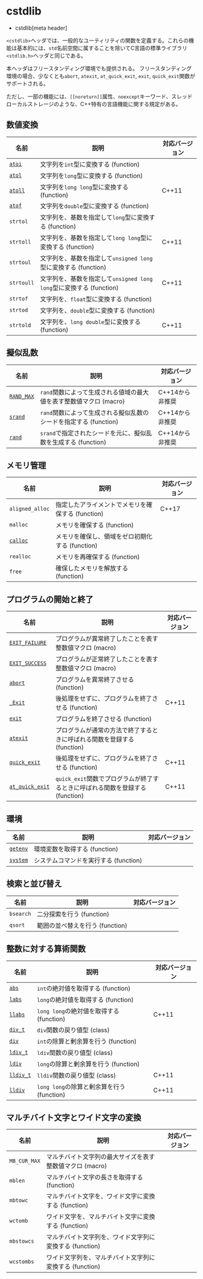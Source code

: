 # cstdlib
* cstdlib[meta header]

`<cstdlib>`ヘッダでは、一般的なユーティリティの関数を定義する。これらの機能は基本的には、`std`名前空間に属することを除いてC言語の標準ライブラリ`<stdlib.h>`ヘッダと同じである。

本ヘッダはフリースタンディング環境でも提供される。
フリースタンディング環境の場合、少なくとも`abort`, `atexit`, `at_quick_exit`, `exit`, `quick_exit`関数がサポートされる。

ただし、一部の機能には、`[[noreturn]]`属性、`noexcept`キーワード、スレッドローカルストレージのような、C++特有の言語機能に関する規定がある。


## 数値変換

| 名前 | 説明 | 対応バージョン |
|--------|------|----------------|
| [`atoi`](cstdlib/atoi_atol_atoll.md) | 文字列を`int`型に変換する (function) | |
| [`atol`](cstdlib/atoi_atol_atoll.md) | 文字列を`long`型に変換する (function) | |
| [`atoll`](cstdlib/atoi_atol_atoll.md) | 文字列を`long long`型に変換する (function) | C++11 |
| [`atof`](cstdlib/atof.md) | 文字列を`double`型に変換する (function) | |
| `strtol`   | 文字列を、基数を指定して`long`型に変換する (function) | |
| `strtoll`  | 文字列を、基数を指定して`long long`型に変換する (function) | C++11 |
| `strtoul`  | 文字列を、基数を指定して`unsigned long`型に変換する (function) | |
| `strtoull` | 文字列を、基数を指定して`unsigned long long`型に変換する (function) | C++11 |
| `strtof`   | 文字列を、`float`型に変換する (function) | |
| `strtod`   | 文字列を、`double`型に変換する (function) | |
| `strtold`  | 文字列を、`long double`型に変換する (function) | C++11 |


## 擬似乱数

| 名前 | 説明 | 対応バージョン |
|------------|------------------------------------------|-----------------|
| [`RAND_MAX`](cstdlib/rand_max.md) | `rand`関数によって生成される値域の最大値を表す整数値マクロ (macro) | C++14から非推奨 |
| [`srand`](cstdlib/srand.md)    | `rand`関数によって生成される擬似乱数のシードを指定する (function) | C++14から非推奨 |
| [`rand`](cstdlib/rand.md)     | `srand`で指定されたシードを元に、擬似乱数を生成する (function) | C++14から非推奨 |


## メモリ管理

| 名前 | 説明 | 対応バージョン |
|------|------|----------------|
| `aligned_alloc` | 指定したアライメントでメモリを確保する (function) | C++17 |
| `malloc`  | メモリを確保する (function) | |
| [`calloc`](cstdlib/calloc.md) | メモリを確保し、領域をゼロ初期化する (function) | |
| `realloc` | メモリを再確保する (function) | |
| `free`    | 確保したメモリを解放する (function) | |


## プログラムの開始と終了

| 名前 | 説明 | 対応バージョン |
|-----------------|--------------------------------------------------------|-------|
| [`EXIT_FAILURE`](cstdlib/exit_failure.md)  | プログラムが異常終了したことを表す整数値マクロ (macro) | |
| [`EXIT_SUCCESS`](cstdlib/exit_success.md)  | プログラムが正常終了したことを表す整数値マクロ (macro) | |
| [`abort`](cstdlib/abort.md) | プログラムを異常終了させる (function) | |
| [`_Exit`](cstdlib/exit_.md) | 後処理をせずに、プログラムを終了させる (function) | C++11 |
| [`exit`](cstdlib/exit.md) | プログラムを終了させる (function) | |
| [`atexit`](cstdlib/atexit.md) | プログラムが通常の方法で終了するときに呼ばれる関数を登録する (function) | |
| [`quick_exit`](cstdlib/quick_exit.md) | 後処理をせずに、プログラムを終了させる (function) | C++11 |
| [`at_quick_exit`](cstdlib/at_quick_exit.md) | `quick_exit`関数でプログラムが終了するときに呼ばれる関数を登録する (function) | C++11 |


## 環境

| 名前 | 説明 | 対応バージョン |
|----------|------|----------------|
| [`getenv`](cstdlib/getenv.md) | 環境変数を取得する (function) | |
| [`system`](cstdlib/system.md) | システムコマンドを実行する (function) | |


## 検索と並び替え

| 名前 | 説明 | 対応バージョン |
|------|------|----------------|
| `bsearch` | 二分探索を行う (function) | |
| `qsort`   | 範囲の並べ替えを行う (function) | |


## 整数に対する算術関数

| 名前 | 説明 | 対応バージョン |
|------|------|----------------|
| [`abs`](cstdlib/abs.md)         | `int`の絶対値を取得する (function) | |
| [`labs`](cstdlib/abs.md)        | `long`の絶対値を取得する (function) | |
| [`llabs`](cstdlib/abs.md)       | `long long`の絶対値を取得する (function) | C++11 |
| [`div_t`](cstdlib/div_t.md)     | `div`関数の戻り値型 (class) | |
| [`div`](cstdlib/div.md)         | `int`の除算と剰余算を行う (function) | |
| [`ldiv_t`](cstdlib/ldiv_t.md)   | `ldiv`関数の戻り値型 (class) | |
| [`ldiv`](cstdlib/div.md)        | `long`の除算と剰余算を行う (function) | |
| [`lldiv_t`](cstdlib/lldiv_t.md) | `lldiv`関数の戻り値型 (class) | C++11 |
| [`lldiv`](cstdlib/div.md)       | `long long`の除算と剰余算を行う (function) | C++11 |


## マルチバイト文字とワイド文字の変換

| 名前 | 説明 | 対応バージョン |
|------|------|----------------|
| `MB_CUR_MAX` | マルチバイト文字列の最大サイズを表す整数値マクロ (macro) 
| `mblen` | マルチバイト文字の長さを取得する (function) | |
| `mbtowc` | マルチバイト文字を、ワイド文字に変換する (function) | |
| `wctomb` | ワイド文字を、マルチバイト文字に変換する (function) | |
| `mbstowcs` | マルチバイト文字列を、ワイド文字列に変換する (function) | |
| `wcstombs` | ワイド文字列を、マルチバイト文字列に変換する (function) | |


